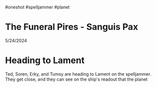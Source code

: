 #oneshot #spelljammer #planet
# The Funeral Pires - Sanguis Pax
5/24/2024

# Heading to Lament 

Ted, Soren, Erky, and Tumsy are heading to Lament on the spelljammer. They get close, and they can see on the ship's readout that the planet 